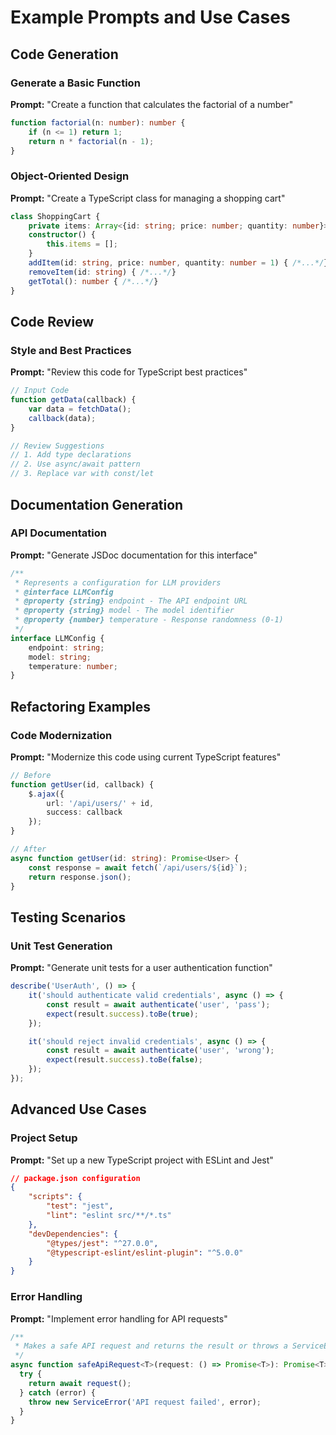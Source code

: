 # Example Prompts and Use Cases

## Code Generation

### Generate a Basic Function
**Prompt:** "Create a function that calculates the factorial of a number"
```typescript
function factorial(n: number): number {
    if (n <= 1) return 1;
    return n * factorial(n - 1);
}
```

### Object-Oriented Design
**Prompt:** "Create a TypeScript class for managing a shopping cart"
```typescript
class ShoppingCart {
    private items: Array<{id: string; price: number; quantity: number}>;
    constructor() {
        this.items = [];
    }
    addItem(id: string, price: number, quantity: number = 1) { /*...*/}
    removeItem(id: string) { /*...*/}
    getTotal(): number { /*...*/}
}
```

## Code Review

### Style and Best Practices
**Prompt:** "Review this code for TypeScript best practices"
```typescript
// Input Code
function getData(callback) {
    var data = fetchData();
    callback(data);
}

// Review Suggestions
// 1. Add type declarations
// 2. Use async/await pattern
// 3. Replace var with const/let
```

## Documentation Generation

### API Documentation
**Prompt:** "Generate JSDoc documentation for this interface"
```typescript
/**
 * Represents a configuration for LLM providers
 * @interface LLMConfig
 * @property {string} endpoint - The API endpoint URL
 * @property {string} model - The model identifier
 * @property {number} temperature - Response randomness (0-1)
 */
interface LLMConfig {
    endpoint: string;
    model: string;
    temperature: number;
}
```

## Refactoring Examples

### Code Modernization
**Prompt:** "Modernize this code using current TypeScript features"
```typescript
// Before
function getUser(id, callback) {
    $.ajax({
        url: '/api/users/' + id,
        success: callback
    });
}

// After
async function getUser(id: string): Promise<User> {
    const response = await fetch(`/api/users/${id}`);
    return response.json();
}
```

## Testing Scenarios

### Unit Test Generation
**Prompt:** "Generate unit tests for a user authentication function"
```typescript
describe('UserAuth', () => {
    it('should authenticate valid credentials', async () => {
        const result = await authenticate('user', 'pass');
        expect(result.success).toBe(true);
    });

    it('should reject invalid credentials', async () => {
        const result = await authenticate('user', 'wrong');
        expect(result.success).toBe(false);
    });
});
```

## Advanced Use Cases

### Project Setup
**Prompt:** "Set up a new TypeScript project with ESLint and Jest"
```json
// package.json configuration
{
    "scripts": {
        "test": "jest",
        "lint": "eslint src/**/*.ts"
    },
    "devDependencies": {
        "@types/jest": "^27.0.0",
        "@typescript-eslint/eslint-plugin": "^5.0.0"
    }
}
```

### Error Handling
**Prompt:** "Implement error handling for API requests"
```typescript
/**
 * Makes a safe API request and returns the result or throws a ServiceError.
 */
async function safeApiRequest<T>(request: () => Promise<T>): Promise<T> {
  try {
    return await request();
  } catch (error) {
    throw new ServiceError('API request failed', error);
  }
}
```
